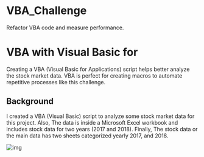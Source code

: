 # VBA_Challenge
Refactor VBA code and measure performance.
 
 # VBA with Visual Basic for 
 Creating a VBA (Visual Basic for Applications) script helps better analyze the stock market data. VBA is perfect for creating macros to automate repetitive processes like this challenge.
 
 ## Background
 I created a VBA (Visual Basic) script to analyze some stock market data for this project. Also, The data is inside a Microsoft Excel workbook and includes stock data for two years (2017 and 2018). Finally, The stock data or the main data has two sheets categorized yearly 2017, and 2018.

![img](https://github.com/Edgarhv/VBA_Challenge/blob/f22c153e7700e28daf7336908322fd55a5432246/Stock%20Market%20Animation%202%20GIF.gif)





